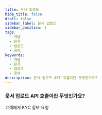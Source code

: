 ```yaml
---
title: 문서 업로드
hide_title: false
draft: false
sidebar_label: 문서 업로드
sidebar_position: 4
tags:
  - 개념
  - 문서
  - 업로드
  - 용어
keywords:
  - 개념
  - 문서
  - 업로드
  - 용어
description: 문서 업로드 API 호출이란 무엇인가요?
---
```


### 문서 업로드 API 호출이란 무엇인가요?

고객에게 KYC 정보 요청
